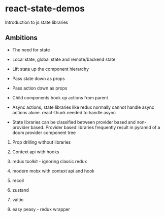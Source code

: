 # react-state-demos

Introduction to js state libraries

## Ambitions

- The need for state

- Local state, global state and remote/backend state

- Lift state up the component hierarchy

- Pass state down as props

- Pass action down as props

- Child components hook up actions from parent

- Async actions, state libraries like redux normally cannot handle async actions alone. react-thunk needed to handle async

- State libraries can be classified between provider based and non-provider based. Provider based libraries frequently result in pyramid of a doom provider component tree

1. Prop drilling without libraries

2. Context api with hooks

3. redux toolkit - ignoring classic redux

4. modern mobx with context api and hook

5. recoil

6. zustand

7. valtio

8. easy peasy - redux wrapper

